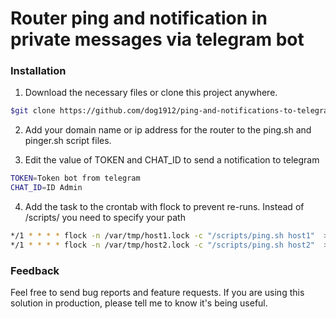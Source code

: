 # Router ping and notification in private messages via telegram bot

### Installation

1. Download the necessary files or clone this project anywhere.
```sh
$git clone https://github.com/dog1912/ping-and-notifications-to-telegram.git
```
2. Add your domain name or ip address for the router to the ping.sh and pinger.sh script files.

3. Edit the value of TOKEN and CHAT_ID to send a notification to telegram
```sh
TOKEN=Token bot from telegram
CHAT_ID=ID Admin
```
4. Add the task to the crontab with flock to prevent re-runs. Instead of /scripts/ you need to specify your path

```sh
*/1 * * * * flock -n /var/tmp/host1.lock -c "/scripts/ping.sh host1"  >/dev/null 2>&1
*/1 * * * * flock -n /var/tmp/host2.lock -c "/scripts/ping.sh host2"  >/dev/null 2>&1
```

### Feedback

Feel free to send bug reports and feature requests. If you are using this solution in production, please tell me to know it's being useful.
